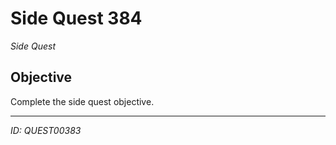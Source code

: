 # Side Quest 384

*Side Quest*

## Objective
Complete the side quest objective.

---
*ID: QUEST00383*